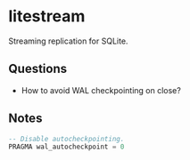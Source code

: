 litestream
==========

Streaming replication for SQLite.


## Questions

- How to avoid WAL checkpointing on close?


## Notes

```sql
-- Disable autocheckpointing.
PRAGMA wal_autocheckpoint = 0
```